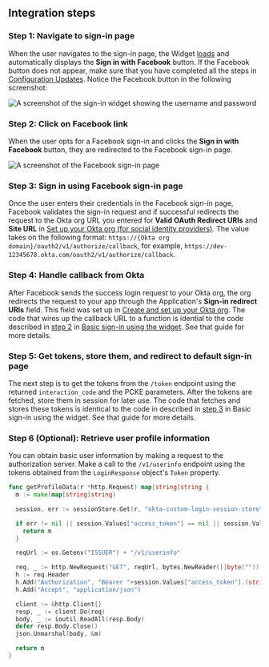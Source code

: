 ## Integration steps

### Step 1: Navigate to sign-in page

When the user navigates to the sign-in page, the Widget
[loads](/docs/guides/oie-embedded-widget-use-cases/java/oie-embedded-widget-use-case-load/)
and automatically displays the **Sign in with Facebook** button. If the Facebook button does not appear,
make sure that you have completed all the steps in [Configuration Updates](#configuration-updates).
Notice the Facebook button in the following screenshot:

<div class="common-image-format">

![A screenshot of the sign-in widget showing the username and password](/img/oie-embedded-sdk/oie-embedded-widget-golang-sample-app-idp-sign-in-page.png)

</div>

### Step 2: Click on Facebook link

When the user opts for a Facebook sign-in and clicks the **Sign in with Facebook** button, they are redirected to
the Facebook sign-in page.

<div class="common-image-format">

![A screenshot of the Facebook sign-in page](/img/oie-embedded-sdk/oie-embedded-widget-golang-sample-app-fb-sign-in-page.png)

</div>

### Step 3: Sign in using Facebook sign-in page

Once the user enters their credentials in the Facebook sign-in page, Facebook validates the sign-in
request and if successful redirects the request to the Okta org URL you entered for
**Valid OAuth Redirect URIs** and **Site URL** in [Set up your Okta org (for social identity providers)](/docs/guides/oie-embedded-common-org-setup/go/main/#set-up-your-okta-org-for-social-identity-providers).
The value takes on the following format: `https://{Okta org domain}/oauth2/v1/authorize/callback`, for example, `https://dev-12345678.okta.com/oauth2/v1/authorize/callback`.


### Step 4: Handle callback from Okta

After Facebook sends the success login request to your Okta org, the org redirects the request
to your app through the Application's **Sign-in redirect URIs** field. This field was set up in
[Create and set up your Okta org](/docs/guides/oie-embedded-common-org-setup/go/main/). The code
that wires up the callback URL to a function is idential to the code described in
[step 2](/docs/guides/oie-embedded-widget-use-cases/go/oie-embedded-widget-use-case-basic-sign-in/#step-2-handle-callback-from-okta) in
[Basic sign-in using the widget](/docs/guides/oie-embedded-widget-use-cases/go/oie-embedded-widget-use-case-basic-sign-in/).
See that guide for more details.

### Step 5: Get tokens, store them, and redirect to default sign-in page

The next step is to get the tokens from the `/token` endpoint using the
returned `interaction_code` and the PCKE parameters. After the tokens are fetched,
store them in session for later use. The code that fetches and stores these tokens
is identical to the code in described in
[step 3](/docs/guides/oie-embedded-widget-use-cases/go/oie-embedded-widget-use-case-basic-sign-in/#step-3-get-tokens-store-them-and-redirect-to-default-sign-in-page) in Basic sign-in using the widget.
See that guide for more details.

### Step 6 (Optional): Retrieve user profile information

You can obtain basic user information by making a request to the authorization server.
Make a call to the `/v1/userinfo` endpoint using the tokens obtained from the `LoginResponse`
object's `Token` property.

```go
func getProfileData(r *http.Request) map[string]string {
  m := make(map[string]string)

  session, err := sessionStore.Get(r, "okta-custom-login-session-store")

  if err != nil || session.Values["access_token"] == nil || session.Values["access_token"] == "" {
    return m
  }

  reqUrl := os.Getenv("ISSUER") + "/v1/userinfo"

  req, _ := http.NewRequest("GET", reqUrl, bytes.NewReader([]byte("")))
  h := req.Header
  h.Add("Authorization", "Bearer "+session.Values["access_token"].(string))
  h.Add("Accept", "application/json")

  client := &http.Client{}
  resp, _ := client.Do(req)
  body, _ := ioutil.ReadAll(resp.Body)
  defer resp.Body.Close()
  json.Unmarshal(body, &m)

  return m
}
```
